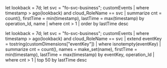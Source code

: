 let lookback = 7d;
let svc = "fo-svc-business";
customEvents
| where timestamp > ago(lookback) and cloud_RoleName == svc
| summarize cnt = count(), firstTime = min(timestamp), lastTime = max(timestamp)
          by operation_Id, name
| where cnt > 1
| order by lastTime desc


let lookback = 7d;
let svc = "fo-svc-business";
customEvents
| where timestamp > ago(lookback) and cloud_RoleName == svc
| extend eventKey = tostring(customDimensions["eventKey"])
| where isnotempty(eventKey)
| summarize cnt = count(), names = make_set(name), firstTime = min(timestamp), lastTime = max(timestamp)
          by eventKey, operation_Id
| where cnt > 1
| top 50 by lastTime desc